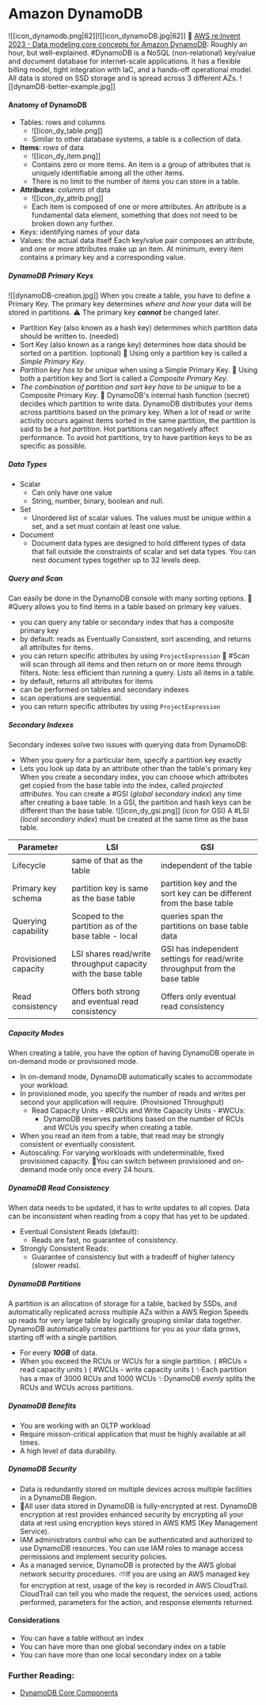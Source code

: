 # Amazon DynamoDB
![[icon_dynamodb.png|62]]![[icon_dynamoDB.jpg|62]]
🎦 [AWS re:Invent 2023 - Data modeling core concepts for Amazon DynamoDB](https://www.youtube.com/watch?v=l-Urbf4BaWg): Roughly an hour, but well-explained.
#DynamoDB is a NoSQL (non-relational) key/value and document database for internet-scale applications. It has a flexible billing model, tight integration with IaC, and a hands-off operational model.
All data is stored on SSD storage and is spread across 3 different AZs.
![[dynamDB-better-example.jpg]]
#### Anatomy of DynamoDB
- Tables: rows and columns
	- ![[icon_dy_table.png]]
	- Similar to other database systems, a table is a collection of data.
- **Items**: *rows* of data
	- ![[icon_dy_item.png]]
	- Contains zero or more items. An item is a group of attributes that is uniquely identifiable among all the other items.
	- There is no limit to the number of items you can store in a table.
- **Attributes**: *columns* of data
	- ![[icon_dy_attrib.png]]
	- Each item is composed of one or more attributes. An attribute is a fundamental data element, something that does not need to be broken down any further.
- Keys: identifying names of your data
- Values: the actual data itself
Each key/value pair composes an attribute, and one or more attributes make up an item. At minimum, every item contains a primary key and a corresponding value.
##### DynamoDB Primary Keys
![[dynamoDB-creation.jpg]]
When you create a table, you have to define a Primary Key. The primary key determines *where and how* your data will be stored in partitions.
⚠ The primary key ***cannot*** be changed later.
- Partition Key (also known as a hash key) determines which partition data should be written to. (needed)
- Sort Key (also known as a range key) determines how data should be sorted on a partition. (optional)
🎯 Using only a partition key is called a *Simple Primary Key*.
- *Partition key has to be unique* when using a Simple Primary Key.
🎯 Using both a partition key and Sort is called a *Composite Primary Key*.
- *The combination of partition and sort key have to be unique* to be a Composite Primary Key.
🎯 DynamoDB's internal hash function (secret) decides which partition to write data.
DynamoDB distributes your items across partitions based on the primary key. When a lot of read or write activity occurs against items sorted in the same partition, the partition is said to be a *hot partition*. Hot partitions can negatively affect performance. To avoid hot partitions, try to have partition keys to be as specific as possible.
##### Data Types
- Scalar
	- Can only have one value
	- String, number, binary, boolean and null.
- Set
	- Unordered list of scalar values. The values must be unique within a set, and a set must contain at least one value.
- Document
	- Document data types are designed to hold different types of data that fall outside the constraints of scalar and set data types. You can nest document types together up to 32 levels deep.
##### Query and Scan
Can easily be done in the DynamoDB console with many sorting options.
🎯 #Query allows you to find items in a table based on primary key values.
- you can query any table or secondary index that has a composite primary key
- by default: reads as Eventually Consistent, sort ascending, and returns all attributes for items.
- you can return specific attributes by using `ProjectExpression`
🎯 #Scan will scan through all items and then return on or more items through filters. Note: less efficient than running a query. Lists all items in a table.
- by default, returns all attributes for items
- can be performed on tables and secondary indexes
- scan operations are sequential.
- you can return specific attributes by using `ProjectExpression`
##### Secondary Indexes
Secondary indexes solve two issues with querying data from DynamoDB:
- When you query for a particular item, specify a partition key exactly
- Lets you look up data by an attribute other than the table's primary key
When you create a secondary index, you can choose which attributes get copied from the base table into the index, called *projected attributes*.
You can create a #GSI (*global secondary index*) any time after creating a base table. In a GSI, the partition and hash keys can be different than the base table.
![[icon_dy_gsi.png]] (icon for GSI)
A #LSI (*local secondary index*) must be created at the same time as the base table.

| Parameter            | LSI                                                           | GSI                                                                        |
| -------------------- | ------------------------------------------------------------- | -------------------------------------------------------------------------- |
| Lifecycle            | same of that as the table                                     | independent of the table                                                   |
| Primary key schema   | partition key is same as the base table                       | partition key and the sort key can be different from the base table        |
| Querying capability  | Scoped to the partition as of the base table - local          | queries span the partitions on base table data                             |
| Provisioned capacity | LSI shares read/write throughput capacity with the base table | GSI has independent settings for read/write throughput from the base table |
| Read consistency     | Offers both strong and eventual read consistency              | Offers only eventual read consistency                                      |
##### Capacity Modes
When creating a table, you have the option of having DynamoDB operate in on-demand mode or provisioned mode. 
- In on-demand mode, DynamoDB automatically scales to accommodate your workload.
- In provisioned mode, you specify the number of reads and writes per second your application will require. (Provisioned Throughput)
	- Read Capacity Units - #RCUs and Write Capacity Units - #WCUs: 
		- DynamoDB reserves partitions based on the number of RCUs and WCUs you specify when creating a table.
- When you read an item from a table, that read may be strongly consistent or eventually consistent.
- Autoscaling: For varying workloads with undeterminable, fixed provisioned capacity.
📝You can switch between provisioned and on-demand mode only once every 24 hours.
##### DynamoDB Read Consistency
When data needs to be updated, it has to write updates to all copies. Data can be inconsistent when reading from a copy that has yet to be updated.
- Eventual Consistent Reads (default):
	- Reads are fast, no guarantee of consistency.
- Strongly Consistent Reads:
	- Guarantee of consistency but with a tradeoff of higher latency (slower reads).
##### DynamoDB Partitions
A partition is an allocation of storage for a table, backed by SSDs, and automatically replicated across multiple AZs within a AWS Region
Speeds up reads for very large table by logically grouping similar data together.
DynamoDB automatically creates partitions for you as your data grows, starting off with a single partition.
- For every ***10GB*** of data.
- When you exceed the RCUs or WCUs for a single partition.
( #RCUs  = read capacity units )
( #WCUs  - write capacity units )
✨Each partition has a max of 3000 RCUs and 1000 WCUs
✨DynamoDB *evenly* splits the RCUs and WCUs across partitions.
##### DynamoDB Benefits
- You are working with an OLTP workload
- Require misson-critical application that must be highly available at all times.
- A high level of data durability.
##### DynamoDB Security
- Data is redundantly stored on multiple devices across multiple facilities in a DynamoDB Region.
- 🔐All user data stored in DynamoDB is fully-encrypted at rest. DynamoDB encryption at rest provides enhanced security by encrypting all your data at rest using encryption keys stored in AWS KMS (Key Management Service).
- IAM administrators control who can be authenticated and authorized to use DynamoDB resources. You can use IAM roles to manage access permissions and implement security policies.
- As a managed service, DynamoDB is protected by the AWS global network security procedures.
⛅If you are using an AWS managed key for encryption at rest, usage of the key is recorded in AWS CloudTrail. CloudTrail can tell you who made the request, the services used, actions performed, parameters for the action, and response elements returned.
#### Considerations
- You can have a table without an index
- You can have more than one global secondary index on a table
- You can have more than one local secondary index on a table
### Further Reading:
- [DynamoDB Core Components](https://docs.aws.amazon.com/amazondynamodb/latest/developerguide/HowItWorks.CoreComponents.html)